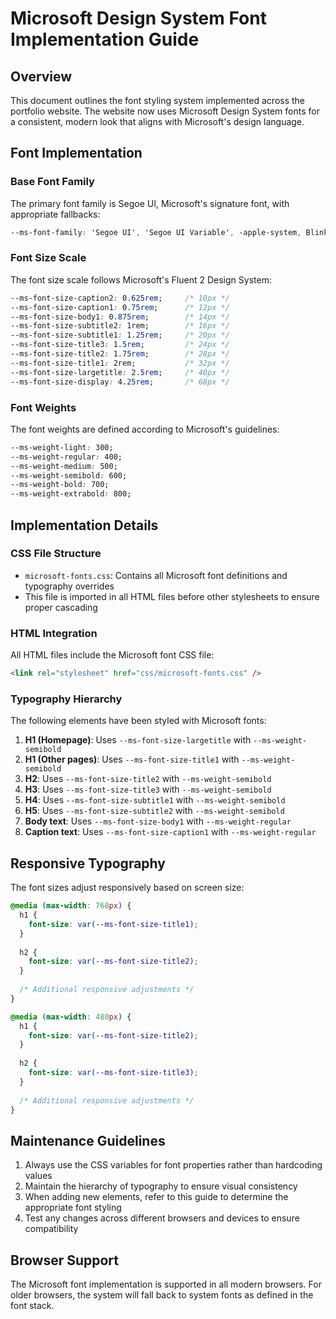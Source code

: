 # Microsoft Design System Font Implementation Guide

## Overview

This document outlines the font styling system implemented across the portfolio website. The website now uses Microsoft Design System fonts for a consistent, modern look that aligns with Microsoft's design language.

## Font Implementation

### Base Font Family

The primary font family is Segoe UI, Microsoft's signature font, with appropriate fallbacks:

```css
--ms-font-family: 'Segoe UI', 'Segoe UI Variable', -apple-system, BlinkMacSystemFont, system-ui, sans-serif;
```

### Font Size Scale

The font size scale follows Microsoft's Fluent 2 Design System:

```css
--ms-font-size-caption2: 0.625rem;     /* 10px */
--ms-font-size-caption1: 0.75rem;      /* 12px */
--ms-font-size-body1: 0.875rem;        /* 14px */
--ms-font-size-subtitle2: 1rem;        /* 16px */
--ms-font-size-subtitle1: 1.25rem;     /* 20px */
--ms-font-size-title3: 1.5rem;         /* 24px */
--ms-font-size-title2: 1.75rem;        /* 28px */
--ms-font-size-title1: 2rem;           /* 32px */
--ms-font-size-largetitle: 2.5rem;     /* 40px */
--ms-font-size-display: 4.25rem;       /* 68px */
```

### Font Weights

The font weights are defined according to Microsoft's guidelines:

```css
--ms-weight-light: 300;
--ms-weight-regular: 400;
--ms-weight-medium: 500;
--ms-weight-semibold: 600;
--ms-weight-bold: 700;
--ms-weight-extrabold: 800;
```

## Implementation Details

### CSS File Structure

- `microsoft-fonts.css`: Contains all Microsoft font definitions and typography overrides
- This file is imported in all HTML files before other stylesheets to ensure proper cascading

### HTML Integration

All HTML files include the Microsoft font CSS file:

```html
<link rel="stylesheet" href="css/microsoft-fonts.css" />
```

### Typography Hierarchy

The following elements have been styled with Microsoft fonts:

1. **H1 (Homepage)**: Uses `--ms-font-size-largetitle` with `--ms-weight-semibold`
2. **H1 (Other pages)**: Uses `--ms-font-size-title1` with `--ms-weight-semibold`
3. **H2**: Uses `--ms-font-size-title2` with `--ms-weight-semibold`
4. **H3**: Uses `--ms-font-size-title3` with `--ms-weight-semibold`
5. **H4**: Uses `--ms-font-size-subtitle1` with `--ms-weight-semibold`
6. **H5**: Uses `--ms-font-size-subtitle2` with `--ms-weight-semibold`
7. **Body text**: Uses `--ms-font-size-body1` with `--ms-weight-regular`
8. **Caption text**: Uses `--ms-font-size-caption1` with `--ms-weight-regular`

## Responsive Typography

The font sizes adjust responsively based on screen size:

```css
@media (max-width: 768px) {
  h1 {
    font-size: var(--ms-font-size-title1);
  }
  
  h2 {
    font-size: var(--ms-font-size-title2);
  }
  
  /* Additional responsive adjustments */
}

@media (max-width: 480px) {
  h1 {
    font-size: var(--ms-font-size-title2);
  }
  
  h2 {
    font-size: var(--ms-font-size-title3);
  }
  
  /* Additional responsive adjustments */
}
```

## Maintenance Guidelines

1. Always use the CSS variables for font properties rather than hardcoding values
2. Maintain the hierarchy of typography to ensure visual consistency
3. When adding new elements, refer to this guide to determine the appropriate font styling
4. Test any changes across different browsers and devices to ensure compatibility

## Browser Support

The Microsoft font implementation is supported in all modern browsers. For older browsers, the system will fall back to system fonts as defined in the font stack.